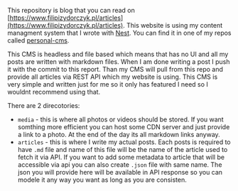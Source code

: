 This repository is blog that you can read on [https://www.filipizydorczyk.pl/articles](https://www.filipizydorczyk.pl/articles). This website is using my content managment system that I wrote with [Nest](https://github.com/nestjs/nest). You can find it in one of my repos called [personal-cms](https://github.com/filipizydorczyk/personal-cms).

This CMS is headless and file based which means that has no UI and all my posts are written with markdown files. When I am done writing a post I push it with the commit to this report. Than my CMS will pull from this repo and provide all articles via REST API which my website is using. This CMS is very simple and written just for me so it only has featured I need so I wouldnt recommend using that.

There are 2 direcotories:
 - `media` - this is where all photos or videos should be stored. If you want somthing more efficient you can host some CDN server and just provide a link to a photo. At the end of the day its all markdown links anyway.
 - `articles` - this is where I write my actual posts. Each posts is required to have `.md` file and name of this file will be the name of the article used to fetch it via API. If you want to add some metadata to article that will be accessible via api you can also create `.json` file with same name. The json you will provide here will be available in API response so you can modele it any way you want as long as you are consisten.